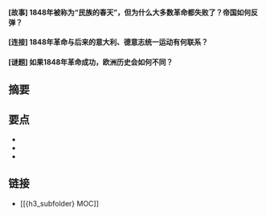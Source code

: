 #### [故事] 1848年被称为“民族的春天”，但为什么大多数革命都失败了？帝国如何反弹？


#### [连接] 1848年革命与后来的意大利、德意志统一运动有何联系？


#### [谜题] 如果1848年革命成功，欧洲历史会如何不同？


## 摘要


## 要点

- 
- 
- 

## 链接

- [[{h3_subfolder} MOC]]
